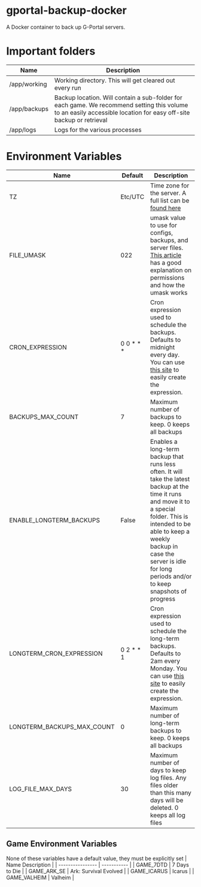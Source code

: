 # gportal-backup-docker
A Docker container to back up G-Portal servers.

# Important folders
| Name | Description |
| - | - |
| /app/working | Working directory. This will get cleared out every run |
| /app/backups | Backup location. Will contain a sub-folder for each game. We recommend setting this volume to an easily accessible location for easy off-site backup or retrieval |
| /app/logs | Logs for the various processes |

# Environment Variables
| Name | Default | Description |
| ---------------- | ------- | ----------- |
| TZ | Etc/UTC | Time zone for the server. A full list can be [found here](https://en.wikipedia.org/wiki/List_of_tz_database_time_zones)
| FILE_UMASK | 022 | umask value to use for configs, backups, and server files. [This article](https://www.digitalocean.com/community/tutorials/linux-permissions-basics-and-how-to-use-umask-on-a-vps) has a good explanation on permissions and how the umask works
| CRON_EXPRESSION | 0 0 * * * | Cron expression used to schedule the backups. Defaults to midnight every day. You can use [this site](https://crontab.guru/#0_0_*_*_*) to easily create the expression. |
| BACKUPS_MAX_COUNT | 7 | Maximum number of backups to keep. 0 keeps all backups |
| ENABLE_LONGTERM_BACKUPS | False | Enables a long-term backup that runs less often. It will take the latest backup at the time it runs and move it to a special folder. This is intended to be able to keep a weekly backup in case the server is idle for long periods and/or to keep snapshots of progress |
| LONGTERM_CRON_EXPRESSION | 0 2 * * 1 | Cron expression used to schedule the long-term backups. Defaults to 2am every Monday. You can use [this site](https://crontab.guru/#0_2_*_*_1) to easily create the expression. |
| LONGTERM_BACKUPS_MAX_COUNT | 0 | Maximum number of long-term backups to keep. 0 keeps all backups |
| LOG_FILE_MAX_DAYS | 30 | Maximum number of days to keep log files. Any files older than this many days will be deleted. 0 keeps all log files |

## Game Environment Variables
None of these variables have a default value, they must be explicitly set
| Name Description |
| ---------------- | ----------- |
| GAME_7DTD | 7 Days to Die |
| GAME_ARK_SE | Ark: Survival Evolved |
| GAME_ICARUS | Icarus |
| GAME_VALHEIM | Valheim |